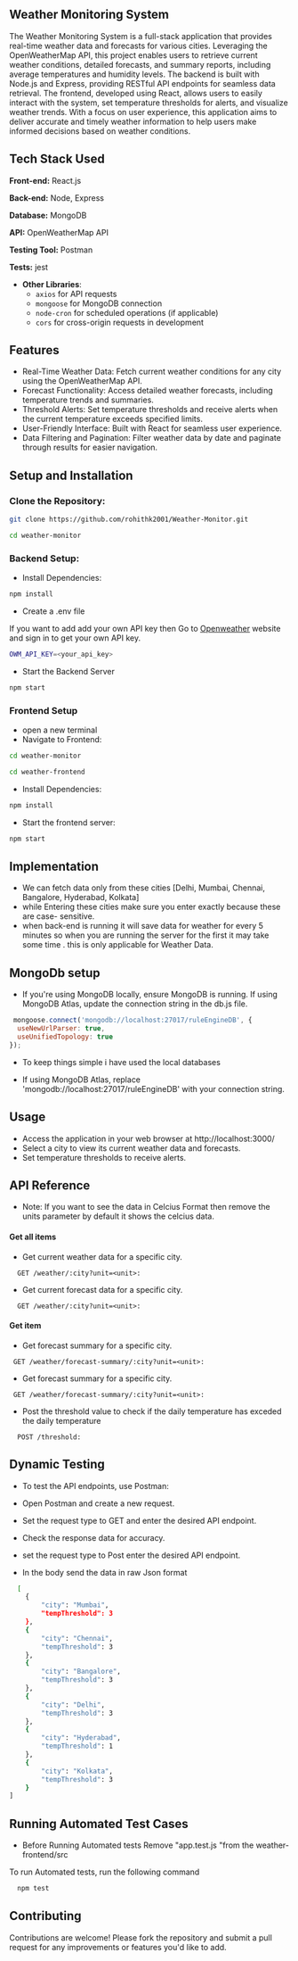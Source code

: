
## Weather Monitoring System

The Weather Monitoring System is a full-stack application that provides real-time weather data and forecasts for various cities. Leveraging the OpenWeatherMap API, this project enables users to retrieve current weather conditions, detailed forecasts, and summary reports, including average temperatures and humidity levels. The backend is built with Node.js and Express, providing RESTful API endpoints for seamless data retrieval. The frontend, developed using React, allows users to easily interact with the system, set temperature thresholds for alerts, and visualize weather trends. With a focus on user experience, this application aims to deliver accurate and timely weather information to help users make informed decisions based on weather conditions.

## Tech Stack Used

**Front-end:** React.js

**Back-end:** Node, Express

**Database:** MongoDB

**API:** OpenWeatherMap API

**Testing Tool:** Postman

**Tests:** jest

- **Other Libraries**: 
  - `axios` for API requests
  - `mongoose` for MongoDB connection
  - `node-cron` for scheduled operations (if applicable)
  - `cors` for cross-origin requests in development


## Features 

- Real-Time Weather Data: Fetch current weather conditions for any city using the OpenWeatherMap API.
- Forecast Functionality: Access detailed weather forecasts, including temperature trends and summaries.
- Threshold Alerts: Set temperature thresholds and receive alerts when the current temperature exceeds specified limits.
- User-Friendly Interface: Built with React for seamless user experience.
- Data Filtering and Pagination: Filter weather data by date and paginate through results for easier navigation.
## Setup and Installation

### Clone the Repository:

```bash
git clone https://github.com/rohithk2001/Weather-Monitor.git
```
```bash
cd weather-monitor

```
###  Backend Setup: 

- Install Dependencies:

```bash
npm install

```
- Create a .env file

 If you want to add add your own API key then Go to [Openweather](https://openweather.co.uk/) website and sign in to get your own API key.
```bash 
OWM_API_KEY=<your_api_key>
```
- Start the Backend Server

```bash 
npm start
```
### Frontend Setup 
- open a new terminal
- Navigate to Frontend: 
```bash
cd weather-monitor
```
```bash
cd weather-frontend

```
- Install Dependencies:

```bash
npm install

```
- Start the frontend server:
```bash 
npm start
```
## Implementation 
- We can fetch data only from these cities [Delhi, Mumbai, Chennai, Bangalore, Hyderabad, Kolkata]
- while Entering these cities make sure you enter exactly because these are case- sensitive.
- when back-end is running it will save data for weather for every 5 minutes so when you are running the server for the first it may take some time . this is only applicable for Weather Data.
  
## MongoDb setup
- If you're using MongoDB locally, ensure MongoDB is running. If using MongoDB Atlas, update the connection string in the db.js file.

```js
 mongoose.connect('mongodb://localhost:27017/ruleEngineDB', {
  useNewUrlParser: true,
  useUnifiedTopology: true
});

```
- To keep things simple i have used the local databases

- If using MongoDB Atlas, replace 'mongodb://localhost:27017/ruleEngineDB' with your connection string.
  
## Usage

- Access the application in your web browser at http://localhost:3000/
- Select a city to view its current weather data and forecasts.
- Set temperature thresholds to receive alerts.
## API Reference

- Note: If you want to see the data in Celcius Format then remove the units parameter by default it shows the celcius data.

#### Get all items

- Get current weather data for a specific city.
```http
  GET /weather/:city?unit=<unit>:
```





- Get current forecast data for a specific city.
```http
  GET /weather/:city?unit=<unit>:
```


#### Get item
- Get forecast summary for a specific city.
```http
 GET /weather/forecast-summary/:city?unit=<unit>:
```



- Get forecast summary for a specific city.
```http
 GET /weather/forecast-summary/:city?unit=<unit>:
```


- Post the threshold value to check if the daily temperature has exceded the daily temperature

```http
  POST /threshold: 
```

## Dynamic Testing 

- To test the API endpoints, use Postman:

- Open Postman and create a new request.
- Set the request type to GET and enter the desired API endpoint.
- Check the response data for accuracy.

- set the request type to Post enter the desired API endpoint.

- In the body send the data in raw Json format 

```bash
  [
    {
        "city": "Mumbai",
        "tempThreshold": 3
    },
    {
        "city": "Chennai",
        "tempThreshold": 3
    },
    {
        "city": "Bangalore",
        "tempThreshold": 3
    },
    {
        "city": "Delhi",
        "tempThreshold": 3
    },
    {
        "city": "Hyderabad",
        "tempThreshold": 1
    },
    {
        "city": "Kolkata",
        "tempThreshold": 3
    }
]

```



## Running Automated Test Cases

- Before Running Automated tests Remove "app.test.js "from the weather-frontend/src



To run Automated tests, run the following command 

```bash
  npm test
```


## Contributing

Contributions are welcome! Please fork the repository and submit a pull request for any improvements or features you'd like to add.
